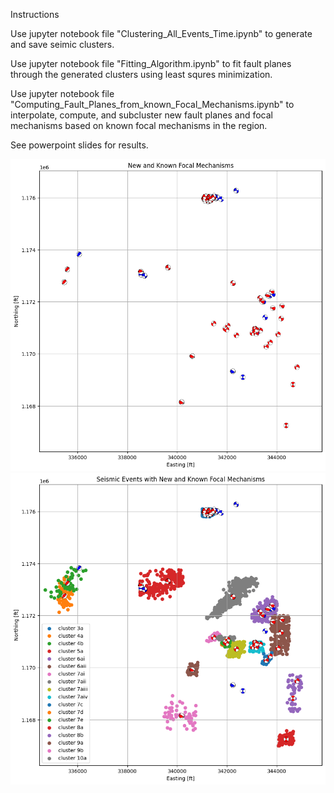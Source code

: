 Instructions

Use jupyter notebook file "Clustering_All_Events_Time.ipynb" to generate and save seimic clusters.

Use jupyter notebook file "Fitting_Algorithm.ipynb" to fit fault planes through the generated clusters using least squres minimization.

Use jupyter notebook file "Computing_Fault_Planes_from_known_Focal_Mechanisms.ipynb" to interpolate, compute, and subcluster new fault planes and focal mechanisms based on known focal mechanisms in the region.

See powerpoint slides for results.

![alt text](https://github.com/ahmedibra2/Seismic_Event_Clustering/blob/main/Fault_Planes_from_Known_FM/Results/new_old_fm.png)
![alt text](https://github.com/ahmedibra2/Seismic_Event_Clustering/blob/main/Fault_Planes_from_Known_FM/Results/new_fm_with_clusters.png)

